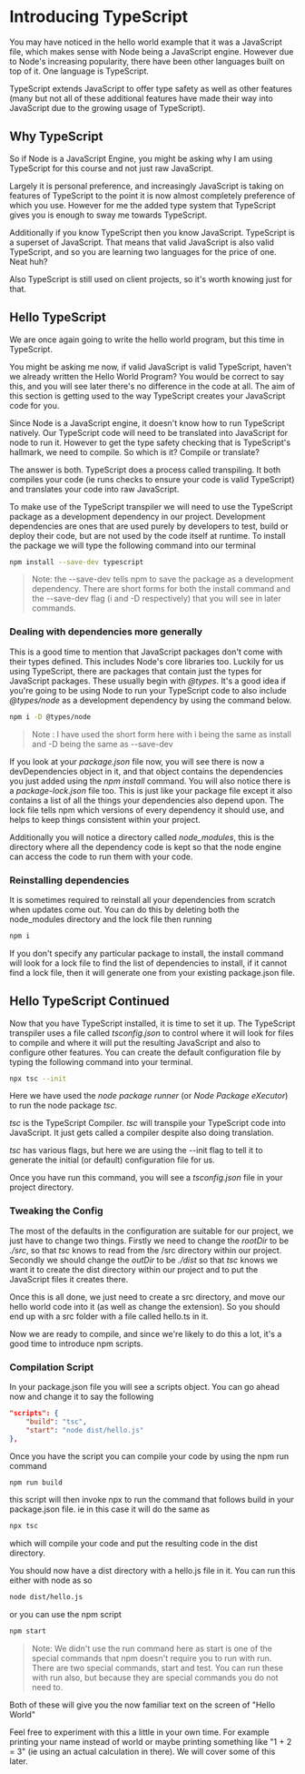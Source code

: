 # Introducing TypeScript

You may have noticed in the hello world example that it was a JavaScript file, which makes sense with Node being a JavaScript engine. However due to Node's increasing popularity, there have been other languages built on top of it. One language is TypeScript.

TypeScript extends JavaScript to offer type safety as well as other features (many but not all of these additional features have made their way into JavaScript due to the growing usage of TypeScript).

## Why TypeScript

So if Node is a JavaScript Engine, you might be asking why I am using TypeScript for this course and not just raw JavaScript.

Largely it is personal preference, and increasingly JavaScript is taking on features of TypeScript to the point it is now almost completely preference of which you use. However for me the added type system that TypeScript gives you is enough to sway me towards TypeScript.

Additionally if you know TypeScript then you know JavaScript. TypeScript is a superset of JavaScript. That means that valid JavaScript is also valid TypeScript, and so you are learning two languages for the price of one. Neat huh?

Also TypeScript is still used on client projects, so it's worth knowing just for that.

## Hello TypeScript

We are once again going to write the hello world program, but this time in TypeScript.

You might be asking me now, if valid JavaScript is valid TypeScript, haven't we already written the Hello World Program? You would be correct to say this, and you will see later there's no difference in the code at all. The aim of this section is getting used to the way TypeScript creates your JavaScript code for you.

Since Node is a JavaScript engine, it doesn't know how to run TypeScript natively. Our TypeScript code will need to be translated into JavaScript for node to run it. However to get the type safety checking that is TypeScript's hallmark, we need to compile. So which is it? Compile or translate?

The answer is both. TypeScript does a process called transpiling. It both compiles your code (ie runs checks to ensure your code is valid TypeScript) and translates your code into raw JavaScript.

To make use of the TypeScript transpiler we will need to use the TypeScript package as a development dependency in our project. Development dependencies are ones that are used purely by developers to test, build or deploy their code, but are not used by the code itself at runtime. To install the package we will type the following command into our terminal

``` bash
npm install --save-dev typescript
```

>Note: the --save-dev tells npm to save the package as a development dependency. There are short forms for both the install command and the --save-dev flag (i and -D respectively) that you will see in later commands.

### Dealing with dependencies more generally

This is a good time to mention that JavaScript packages don't come with their types defined. This includes Node's core libraries too. Luckily for us using TypeScript, there are packages that contain just the types for JavaScript packages. These usually begin with _@types_. It's a good idea if you're going to be using Node to run your TypeScript code to also include _@types/node_ as a development dependency by using the command below.

``` bash
npm i -D @types/node
```

>Note : I have used the short form here with i being the same as install and -D being the same as --save-dev

If you look at your _package.json_ file now, you will see there is now a devDependencies object in it, and that object contains the dependencies you just added using the _npm install_ command. You will also notice there is a _package-lock.json_ file too. This is just like your package file except it also contains a list of all the things your dependencies also depend upon. The lock file tells npm which versions of every dependency it should use, and helps to keep things consistent within your project.

Additionally you will notice a directory called _node_modules_, this is the directory where all the dependency code is kept so that the node engine can access the code to run them with your code.

### Reinstalling dependencies

It is sometimes required to reinstall all your dependencies from scratch when updates come out. You can do this by deleting both the node_modules directory and the lock file then running

``` bash
npm i
```

If you don't specify any particular package to install, the install command will look for a lock file to find the list of dependencies to install, if it cannot find a lock file, then it will generate one from your existing package.json file.

## Hello TypeScript Continued

Now that you have TypeScript installed, it is time to set it up. The TypeScript transpiler uses a file called _tsconfig.json_ to control where it will look for files to compile and where it will put the resulting JavaScript and also to configure other features. You can create the default configuration file by typing the following command into your terminal.

``` bash
npx tsc --init
```

Here we have used the _node package runner_ (or _Node Package eXecutor_) to run the node package _tsc_.

_tsc_ is the TypeScript Compiler. _tsc_ will transpile your TypeScript code into JavaScript. It just gets called a compiler despite also doing translation.

_tsc_ has various flags, but here we are using the --init flag to tell it to generate the initial (or default) configuration file for us.

Once you have run this command, you will see a _tsconfig.json_ file in your project directory.

### Tweaking the Config

The most of the defaults in the configuration are suitable for our project, we just have to change two things. Firstly we need to change the _rootDir_ to be _./src_, so that _tsc_ knows to read from the /src directory within our project. Secondly we should change the _outDir_ to be _./dist_ so that _tsc_ knows we want it to create the dist directory within our project and to put the JavaScript files it creates there.

Once this is all done, we just need to create a src directory, and move our hello world code into it (as well as change the extension). So you should end up with a src folder with a file called hello.ts in it.

Now we are ready to compile, and since we're likely to do this a lot, it's a good time to introduce npm scripts.

### Compilation Script

In your package.json file you will see a scripts object. You can go ahead now and change it to say the following

``` json
"scripts": {
    "build": "tsc",
    "start": "node dist/hello.js"
},
```

Once you have the script you can compile your code by using the npm run command

``` bash
npm run build
```

this script will then invoke npx to run the command that follows build in your package.json file. ie in this case it will do the same as

``` bash
npx tsc
```

which will compile your code and put the resulting code in the dist directory.

You should now have a dist directory with a hello.js file in it. You can run this either with node as so

``` bash
node dist/hello.js
```
or you can use the npm script

``` bash
npm start
```

> Note: We didn't use the run command here as start is one of the special commands that npm doesn't require you to run with run. There are two special commands, start and test. You can run these with run also, but because they are special commands you do not need to.

Both of these will give you the now familiar text on the screen of "Hello World"

Feel free to experiment with this a little in your own time. For example printing your name instead of world or maybe printing something like "1 + 2 = 3" (ie using an actual calculation in there). We will cover some of this later.
